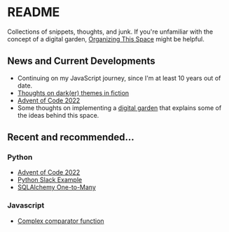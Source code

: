 # README

Collections of snippets, thoughts, and junk. If you're unfamiliar with the concept of a digital garden, [Organizing This Space](Digital_Garden_Thoughts/dg3_organizaing_this_space.md) might be helpful. 

## News and Current Developments

* Continuing on my JavaScript journey, since I'm at least 10 years out of date. 
* [Thoughts on dark(er) themes in fiction](Overthinking_Media/supergiant_nona_lee.md)
* [Advent of Code 2022](Python/advent_of_code_2022_1.md)
* Some thoughts on implementing a [digital garden](Digital_Garden_Thoughts/dg1-digita-garden-notes.md) that explains some of the ideas behind this space. 



## Recent and recommended...

### Python

* [Advent of Code 2022](Python/advent_of_code_2022.md)
* [Python Slack Example](Python/slack-api.md)
* [SQLAlchemy One-to-Many](Python/sqlalchemy-one-to-many.md)

### Javascript

* [Complex comparator function](Javascript/comparator_functions.md)

